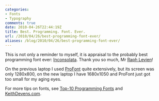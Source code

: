 ```yaml
---
categories:
- Fonts
- Typography
comments: true
date: 2010-04-26T22:44:19Z
title: Best. Programming. Font. Ever.
url: /2010/04/26/best-programming-font-ever/
aliases: /blog/2010/04/26/best-programming-font-ever/
---
```


This is not only a reminder to myself, it is appraisal to the probably
best programming font ever: [Inconsolata][1].  Thank you so much, Mr
[Raph Levien][2]!

On the previous laptop I used [ProFont][3] quite extensively, but its screen
was only 1280x800, on the new laptop I have 1680x1050 and ProFont just
got too small for my aging eyes.

For more tips on fonts, see [Top-10 Programming Fonts][4] and
[KeithDevens.com][5].

[1]: http://levien.com/type/myfonts/inconsolata.html
[2]: http://levien.com
[3]: http://www.tobiasjung.net/profont/
[4]: http://hivelogic.com/articles/top-10-programming-fonts
[5]: http://keithdevens.com/wiki/ProgrammerFonts

